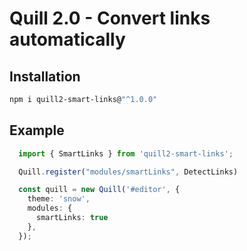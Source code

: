 # Quill 2.0 - Convert links automatically


## Installation

```bash
npm i quill2-smart-links@"^1.0.0"
``` 

## Example
```typescript
  import { SmartLinks } from 'quill2-smart-links';

  Quill.register("modules/smartLinks", DetectLinks)

  const quill = new Quill('#editor', {
    theme: 'snow',
    modules: {
      smartLinks: true
    },
  });
``` 
